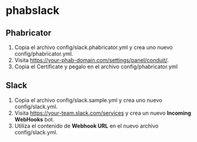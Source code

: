 # phabslack

## Phabricator
  1. Copia el archivo config/slack.phabricator.yml y crea uno nuevo config/phabricator.yml.
  2. Visita https://your-phab-domain.com/settings/panel/conduit/.
  3. Copia el Certificate y pegalo en el archivo config/phabricator.yml

## Slack
  1. Copia el archivo config/slack.sample.yml y crea uno nuevo config/slack.yml.
  2. Visita https://your-team.slack.com/services y crea un nuevo **Incoming WebHooks** bot.
  3. Utiliza el contenido de **Webhook URL** en el nuevo archivo config/slack.yml.
